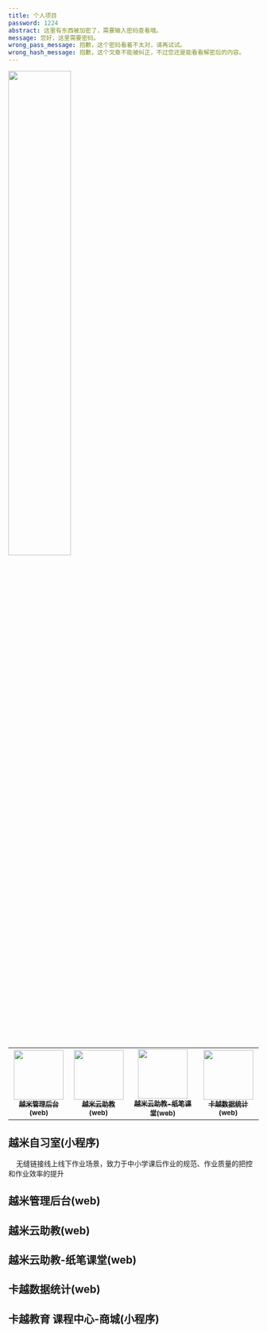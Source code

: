 ```yaml
---
title: 个人项目
password: 1224
abstract: 这里有东西被加密了，需要输入密码查看哦。
message: 您好，这里需要密码。
wrong_pass_message: 抱歉，这个密码看着不太对，请再试试。
wrong_hash_message: 抱歉，这个文章不能被纠正，不过您还是能看看解密后的内容。
---
```

<img src="" width="50%">
<table>
  <tr>
    <td align="center"><a target="_bank" href="https://app.ktwelve.com.cn"><img src="" width="100px;" height="100px;"  alt=""/>
      <div><sub><b>越米管理后台(web)</b></sub><div></a></td>
    <td align="center"><a target="_bank" href="https://resource.ktwelve.com.cn"><img src="" width="100px;" height="100px;"  alt=""/><div><sub><b>越米云助教(web)</b></sub><div></a></td>
    <td align="center"><a target="_bank" href="https://resource.ktwelve.com.cn"><img src="" width="100px;" height="100px;"  alt=""/><div><sub><b>越米云助教-纸笔课堂(web)</b></sub><div></a></td>
    <td align="center"><a target="_bank" href="https://analysis.ktwelve.com.cn"><img src="" width="100px;" height="100px;"  alt=""/><div><sub><b>卡越数据统计(web)</b></sub><div></a></td>
</table>

## 越米自习室(小程序)
&nbsp;&nbsp;&nbsp;&nbsp;无缝链接线上线下作业场景，致力于中小学课后作业的规范、作业质量的把控和作业效率的提升

## 越米管理后台(web)

## 越米云助教(web)

## 越米云助教-纸笔课堂(web)

## 卡越数据统计(web)

## 卡越教育 课程中心-商城(小程序)
